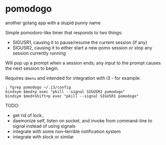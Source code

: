 pomodogo
========

another golang app with a stupid punny name

Simple pomodoro-like timer that responds to two things:
- SIGUSR1, causing it to pause/resume the current session (if any)
- SIGUSR2, causing it to either start a new pomo session or stop any session currently running

Will pop up a prompt when a session ends; any input to the prompt causes the next session to begin.

Requires `dmenu` and intended for integration with i3 - for example:
```
; fgrep pomodogo ~/.i3/config 
bindsym $mod+p exec "pkill --signal SIGUSR2 pomodogo"
bindsym $mod+Shift+p exec "pkill --signal SIGUSR1 pomodogo"
```

TODO:
 - get rid of lock..
 - daemonize self, listen on socket, and invoke from command-line to signal instead of using signals
 - integrate with some non-terrible notification system
 - integrate with slock or similar
